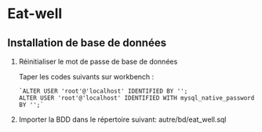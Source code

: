 # Eat-well

<h2>Installation de base de données</h2>
<ol>
<li>Réinitialiser le mot de passe de base de données</li>
  <p> 
    Taper les codes suivants sur workbench :
  </p>
  <p> 

    `ALTER USER 'root'@'localhost' IDENTIFIED BY ''; 
    ALTER USER 'root'@'localhost' IDENTIFIED WITH mysql_native_password BY '';`

  </p>
<li>Importer la BDD dans le répertoire suivant: autre/bd/eat_well.sql</li> 
</ol>
